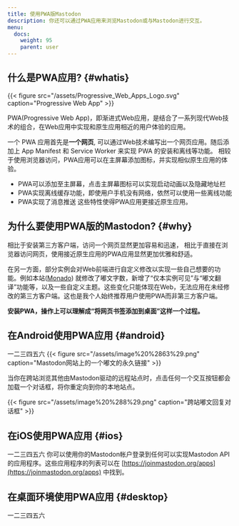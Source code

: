 ```yaml
---
title: 使用PWA版Mastodon
description: 你还可以通过PWA应用来浏览Mastodon或与Mastodon进行交互。
menu:
  docs:
    weight: 95
    parent: user
---
```

## 什么是PWA应用? {#whatis}

{{< figure src="/assets/Progressive_Web_Apps_Logo.svg" caption="Progressive Web App" >}}

PWA(Progressive Web App)，即渐进式Web应用，是结合了一系列现代Web技术的组合，在Web应用中实现和原生应用相近的用户体验的应用。

一个 PWA 应用首先是**一个网页**, 可以通过Web技术编写出一个网页应用。随后添加上 App Manifest 和 Service Worker 来实现 PWA 的安装和离线等功能。
相较于使用浏览器访问，PWA应用可以在主屏幕添加图标，并实现相似原生应用的体验。

- PWA可以添加至主屏幕，点击主屏幕图标可以实现启动动画以及隐藏地址栏
- PWA实现离线缓存功能，即使用户手机没有网络，依然可以使用一些离线功能
- PWA实现了消息推送
这些特性使得PWA应用更接近原生应用。

## 为什么要使用PWA版的Mastodon? {#why}

相比于安装第三方客户端，访问一个网页显然更加容易和迅速，
相比于直接在浏览器访问网页，使用接近原生应用的PWA应用显然更加优雅和舒适。

在另一方面，部分实例会对Web前端进行自定义修改以实现一些自己想要的功能。例如本站([Monado](https://monado.ren/)) 就修改了嘟文字数，新增了“仅本实例可见”与“嘟文翻译”功能等，以及一些自定义主题。这些变化只能体现在Web，无法应用在未经修改的第三方客户端。这也是我个人始终推荐用户使用PWA而非第三方客户端。

**安装PWA，操作上可以理解成“将网页书签添加到桌面”这样一个过程。**

## 在Android使用PWA应用 {#android}

一二三四五六
{{< figure src="/assets/image%20%2863%29.png" caption="Mastodon网站上的一个嘟文的永久链接" >}}

当你在跨站浏览其他由Mastodon驱动的远程站点时，点击任何一个交互按钮都会加载一个对话框，将你重定向到你的本地站点。

{{< figure src="/assets/image%20%288%29.png" caption="跨站嘟文回复对话框" >}}

## 在iOS使用PWA应用 {#ios}

一二三四五六
你可以使用你的Mastodon帐户登录到任何可以实现Mastodon API的应用程序。这些应用程序的列表可以在 [https://joinmastodon.org/apps](https://joinmastodon.org/apps) 中找到。

## 在桌面环境使用PWA应用 {#desktop}

一二三四五六